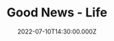 ---
video:
  type: vimeo
  id: 728655424
speaker:
  permalink: bart-wilkins
  name: Bart Wilkins
title: Good News - Life
image: https://i.imgur.com/cD1xF3p.png
date: 2022-07-10T14:30:00.000Z
series: "good-news"
---